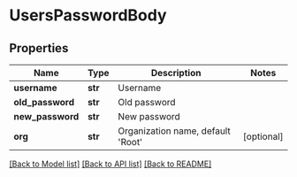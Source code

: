 # UsersPasswordBody

## Properties
Name | Type | Description | Notes
------------ | ------------- | ------------- | -------------
**username** | **str** | Username | 
**old_password** | **str** | Old password | 
**new_password** | **str** | New password | 
**org** | **str** | Organization name, default &#x27;Root&#x27; | [optional] 

[[Back to Model list]](../README.md#documentation-for-models) [[Back to API list]](../README.md#documentation-for-api-endpoints) [[Back to README]](../README.md)

